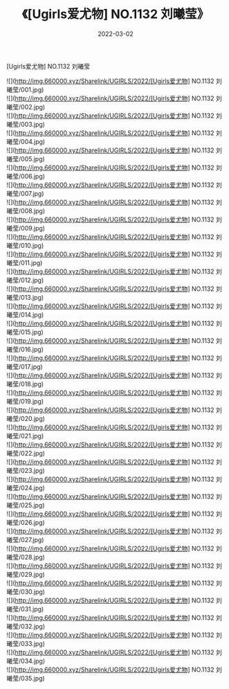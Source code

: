 ﻿---
layout: post
title:  《[Ugirls爱尤物] NO.1132 刘曦莹》
date:   2022-03-02
img: http://img.660000.xyz/Sharelink/UGIRLS/2022/[Ugirls爱尤物] NO.1132 刘曦莹/000.jpg
categories: [美女, 清纯, 唯美]
---

[Ugirls爱尤物] NO.1132 刘曦莹

 ![](http://img.660000.xyz/Sharelink/UGIRLS/2022/[Ugirls爱尤物] NO.1132 刘曦莹/001.jpg) <br>![](http://img.660000.xyz/Sharelink/UGIRLS/2022/[Ugirls爱尤物] NO.1132 刘曦莹/002.jpg) <br>![](http://img.660000.xyz/Sharelink/UGIRLS/2022/[Ugirls爱尤物] NO.1132 刘曦莹/003.jpg) <br>![](http://img.660000.xyz/Sharelink/UGIRLS/2022/[Ugirls爱尤物] NO.1132 刘曦莹/004.jpg) <br>![](http://img.660000.xyz/Sharelink/UGIRLS/2022/[Ugirls爱尤物] NO.1132 刘曦莹/005.jpg) <br>![](http://img.660000.xyz/Sharelink/UGIRLS/2022/[Ugirls爱尤物] NO.1132 刘曦莹/006.jpg) <br>![](http://img.660000.xyz/Sharelink/UGIRLS/2022/[Ugirls爱尤物] NO.1132 刘曦莹/007.jpg) <br>![](http://img.660000.xyz/Sharelink/UGIRLS/2022/[Ugirls爱尤物] NO.1132 刘曦莹/008.jpg) <br>![](http://img.660000.xyz/Sharelink/UGIRLS/2022/[Ugirls爱尤物] NO.1132 刘曦莹/009.jpg) <br>![](http://img.660000.xyz/Sharelink/UGIRLS/2022/[Ugirls爱尤物] NO.1132 刘曦莹/010.jpg) <br>![](http://img.660000.xyz/Sharelink/UGIRLS/2022/[Ugirls爱尤物] NO.1132 刘曦莹/011.jpg) <br>![](http://img.660000.xyz/Sharelink/UGIRLS/2022/[Ugirls爱尤物] NO.1132 刘曦莹/012.jpg) <br>![](http://img.660000.xyz/Sharelink/UGIRLS/2022/[Ugirls爱尤物] NO.1132 刘曦莹/013.jpg) <br>![](http://img.660000.xyz/Sharelink/UGIRLS/2022/[Ugirls爱尤物] NO.1132 刘曦莹/014.jpg) <br>![](http://img.660000.xyz/Sharelink/UGIRLS/2022/[Ugirls爱尤物] NO.1132 刘曦莹/015.jpg) <br>![](http://img.660000.xyz/Sharelink/UGIRLS/2022/[Ugirls爱尤物] NO.1132 刘曦莹/016.jpg) <br>![](http://img.660000.xyz/Sharelink/UGIRLS/2022/[Ugirls爱尤物] NO.1132 刘曦莹/017.jpg) <br>![](http://img.660000.xyz/Sharelink/UGIRLS/2022/[Ugirls爱尤物] NO.1132 刘曦莹/018.jpg) <br>![](http://img.660000.xyz/Sharelink/UGIRLS/2022/[Ugirls爱尤物] NO.1132 刘曦莹/019.jpg) <br>![](http://img.660000.xyz/Sharelink/UGIRLS/2022/[Ugirls爱尤物] NO.1132 刘曦莹/020.jpg) <br>![](http://img.660000.xyz/Sharelink/UGIRLS/2022/[Ugirls爱尤物] NO.1132 刘曦莹/021.jpg) <br>![](http://img.660000.xyz/Sharelink/UGIRLS/2022/[Ugirls爱尤物] NO.1132 刘曦莹/022.jpg) <br>![](http://img.660000.xyz/Sharelink/UGIRLS/2022/[Ugirls爱尤物] NO.1132 刘曦莹/023.jpg) <br>![](http://img.660000.xyz/Sharelink/UGIRLS/2022/[Ugirls爱尤物] NO.1132 刘曦莹/024.jpg) <br>![](http://img.660000.xyz/Sharelink/UGIRLS/2022/[Ugirls爱尤物] NO.1132 刘曦莹/025.jpg) <br>![](http://img.660000.xyz/Sharelink/UGIRLS/2022/[Ugirls爱尤物] NO.1132 刘曦莹/026.jpg) <br>![](http://img.660000.xyz/Sharelink/UGIRLS/2022/[Ugirls爱尤物] NO.1132 刘曦莹/027.jpg) <br>![](http://img.660000.xyz/Sharelink/UGIRLS/2022/[Ugirls爱尤物] NO.1132 刘曦莹/028.jpg) <br>![](http://img.660000.xyz/Sharelink/UGIRLS/2022/[Ugirls爱尤物] NO.1132 刘曦莹/029.jpg) <br>![](http://img.660000.xyz/Sharelink/UGIRLS/2022/[Ugirls爱尤物] NO.1132 刘曦莹/030.jpg) <br>![](http://img.660000.xyz/Sharelink/UGIRLS/2022/[Ugirls爱尤物] NO.1132 刘曦莹/031.jpg) <br>![](http://img.660000.xyz/Sharelink/UGIRLS/2022/[Ugirls爱尤物] NO.1132 刘曦莹/032.jpg) <br>![](http://img.660000.xyz/Sharelink/UGIRLS/2022/[Ugirls爱尤物] NO.1132 刘曦莹/033.jpg) <br>![](http://img.660000.xyz/Sharelink/UGIRLS/2022/[Ugirls爱尤物] NO.1132 刘曦莹/034.jpg) <br>![](http://img.660000.xyz/Sharelink/UGIRLS/2022/[Ugirls爱尤物] NO.1132 刘曦莹/035.jpg) <br>